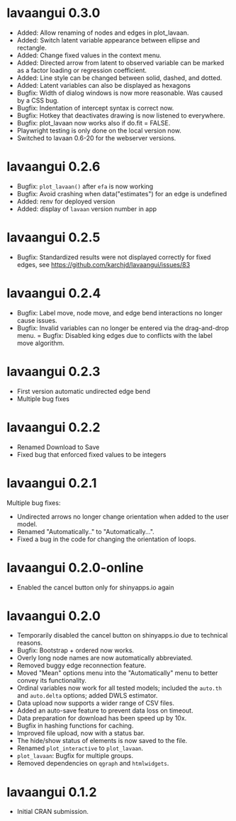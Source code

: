 # lavaangui 0.3.0
-	Added: Allow renaming of nodes and edges in plot_lavaan.
-	Added: Switch latent variable appearance between ellipse and rectangle.
-	Added: Change fixed values in the context menu.
-	Added: Directed arrow from latent to observed variable can be marked as a factor loading or regression coefficient.
-	Added: Line style can be changed between solid, dashed, and dotted.
- Added: Latent variables can also be displayed as hexagons
- Bugfix: Width of dialog windows is now more reasonable. Was caused by a CSS bug.
- Bugfix: Indentation of intercept syntax is correct now.
- Bugfix: Hotkey that deactivates drawing is now listened to everywhere.
- Bugfix: plot_lavaan now works also if do.fit = FALSE.
- Playwright testing is only done on the local version now.
- Switched to lavaan 0.6-20 for the webserver versions.

# lavaangui 0.2.6
- Bugfix: `plot_lavaan()` after `efa` is now working
- Bugfix: Avoid crashing when data("estimates") for an edge is undefined
- Added: renv for deployed version
- Added: display of `lavaan` version number in app


# lavaangui 0.2.5
- Bugfix: Standardized results were not displayed correctly for fixed edges, see https://github.com/karchjd/lavaangui/issues/83

# lavaangui 0.2.4
- Bugfix: Label move, node move, and edge bend interactions no longer cause issues.
- Bugfix: Invalid variables can no longer be entered via the drag-and-drop menu.
= Bugfix: Disabled king edges due to conflicts with the label move algorithm.

# lavaangui 0.2.3
- First version automatic undirected edge bend
- Multiple bug fixes

# lavaangui 0.2.2
- Renamed Download to Save
- Fixed bug that enforced fixed values to be integers

# lavaangui 0.2.1
Multiple bug fixes:
- Undirected arrows no longer change orientation when added to the user model.  
- Renamed "Automatically.." to "Automatically...".  
- Fixed a bug in the code for changing the orientation of loops.

# lavaangui 0.2.0-online
- Enabled the cancel button only for shinyapps.io again

# lavaangui 0.2.0
- Temporarily disabled the cancel button on shinyapps.io due to technical reasons.
- Bugfix: Bootstrap + ordered now works.
- Overly long node names are now automatically abbreviated.
- Removed buggy edge reconnection feature.
- Moved "Mean" options menu into the "Automatically" menu to better convey its functionality.
- Ordinal variables now work for all tested models; included the `auto.th` and `auto.delta` options; added DWLS estimator.
- Data upload now supports a wider range of CSV files.
- Added an auto-save feature to prevent data loss on timeout.
- Data preparation for download has been speed up by 10x.
- Bugfix in hashing functions for caching.
- Improved file upload, now with a status bar.
- The hide/show status of elements is now saved to the file.
- Renamed `plot_interactive` to `plot_lavaan`.
- `plot_lavaan`: Bugfix for multiple groups.
- Removed dependencies on `qgraph` and `htmlwidgets`.

# lavaangui 0.1.2
- Initial CRAN submission.